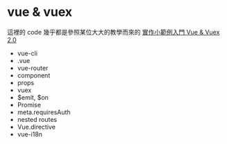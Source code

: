 # vue & vuex
這裡的 code 幾乎都是參照某位大大的教學而來的
[實作小範例入門 Vue & Vuex 2.0](https://ithelp.ithome.com.tw/users/20103326/ironman/1114/)

- vue-cli
- .vue
- vue-router
- component
- props
- vuex
- $emit, $on
- Promise
- meta.requiresAuth
- nested routes
- Vue.directive
- vue-i18n
